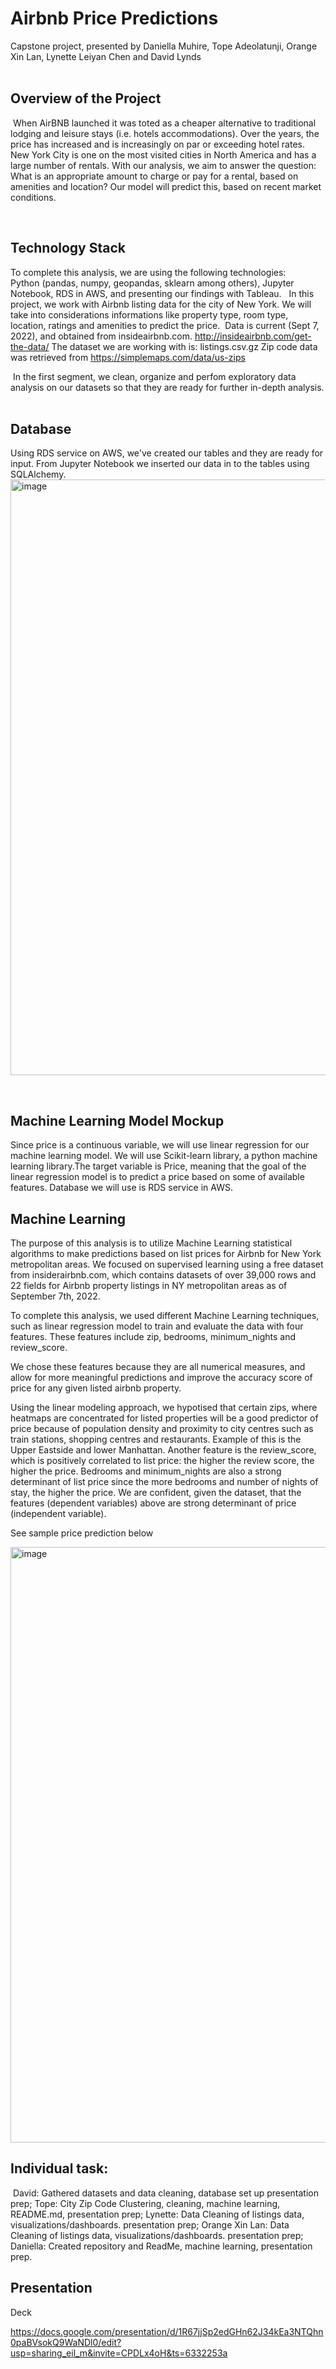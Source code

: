 # Airbnb Price Predictions
Capstone project, presented by Daniella Muhire, Tope Adeolatunji, Orange Xin Lan, Lynette Leiyan Chen and David Lynds  
​
## Overview of the Project
​
When AirBNB launched it was toted as a cheaper alternative to traditional lodging and leisure stays (i.e. hotels accommodations).  Over the years, the price has increased and is increasingly on par or exceeding hotel rates. New York City is one on the most visited cities in North America and has a large number of rentals. With our analysis, we aim to answer the question:
What is an appropriate amount to charge or pay for a rental, based on amenities and location?  Our model will predict this, based on recent market conditions.  


​
## Technology Stack  
To complete this analysis, we are using the following technologies:  
Python (pandas, numpy, geopandas, sklearn among others), Jupyter Notebook, RDS in AWS, and presenting our findings with Tableau.
​
​
In this project, we work with Airbnb listing data for the city of New York. We will take into considerations informations like property type, room type, location, ratings and amenities to predict the price. 
​
Data is current (Sept 7, 2022), and obtained from insideairbnb.com. http://insideairbnb.com/get-the-data/
The dataset we are working with is:
listings.csv.gz
Zip code data was retrieved from https://simplemaps.com/data/us-zips 

​
In the first segment, we clean, organize and perfom exploratory data analysis on our datasets so that they are ready for further in-depth analysis.
​
## Database  
Using RDS service on AWS, we've created our tables and they are ready for input.  From Jupyter Notebook we inserted our data in to the tables using SQLAlchemy.
<img width="953" alt="image" src="https://user-images.githubusercontent.com/104689265/192123941-6328b238-c0cd-4d68-b890-54653c29d35b.png">  

​
## Machine Learning Model Mockup
Since price is a continuous variable, we will use linear regression for our machine learning model. We will use Scikit-learn library, a python machine learning library.The target variable is Price, meaning that the goal of the linear regression model is to predict a price based on some of available features. Database we will use is RDS service in AWS.
​
## Machine Learning
The purpose of this analysis is to utilize Machine Learning statistical algorithms to make predictions based on list prices for Airbnb for New York metropolitan areas. We focused on supervised learning using a free dataset from insiderairbnb.com, which contains datasets of over 39,000 rows and 22 fields for Airbnb property listings in NY metropolitan areas as of September 7th, 2022.

To complete this analysis, we used different Machine Learning techniques, such as linear regression model to train and evaluate the data with four features. These features include zip, bedrooms, minimum_nights and review_score. 

We chose these features because they are all numerical measures, and allow for more meaningful predictions and improve the accuracy score of price for any given listed airbnb property. 

Using the linear modeling approach, we hypotised that certain zips, where heatmaps are concentrated for listed properties will be a good predictor of price because of population density and proximity to city centres such as train stations, shopping centres and restaurants. Example of this is the Upper Eastside and lower Manhattan. Another feature is the review_score, which is positively correlated to list price: the higher the review score, the higher the price. Bedrooms and minimum_nights are also a strong determinant of list price since the more bedrooms and number of nights of stay, the higher the price. We are confident, given the dataset, that the features (dependent variables) above are strong determinant of price (independent variable). 

See sample price prediction below

<img width="953" alt="image" src="https://user-images.githubusercontent.com/104689265/194187352-09694b49-7548-4def-b003-64447e54eb8c.png">

## Individual task:
​
David: Gathered datasets and data cleaning, database set up presentation prep; 
Tope: City Zip Code Clustering, cleaning, machine learning, README.md, presentation prep; 
Lynette: Data Cleaning of listings data, visualizations/dashboards. presentation prep; 
Orange Xin Lan: Data Cleaning of listings data, visualizations/dashboards. presentation prep;
Daniella: Created repository and ReadMe, machine learning, presentation prep.

## Presentation

Deck

https://docs.google.com/presentation/d/1R67jjSp2edGHn62J34kEa3NTQhn0paBVsokQ9WaNDl0/edit?usp=sharing_eil_m&invite=CPDLx4oH&ts=6332253a

